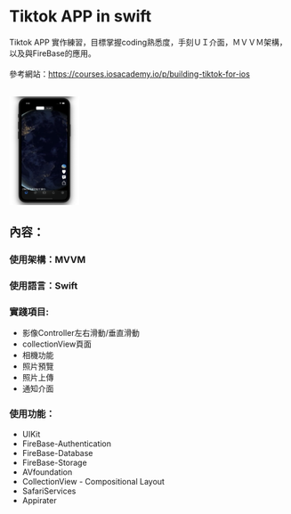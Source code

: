 Tiktok APP in swift
===

Tiktok APP 實作練習，目標掌握coding熟悉度，手刻ＵＩ介面，ＭＶＶＭ架構，以及與FireBase的應用。<br>
 <br>
參考網站：https://courses.iosacademy.io/p/building-tiktok-for-ios <br>
 <br>
 
  <img src="https://github.com/knives99/TikTok-iOS/blob/master/pic01.png" width="25%" height="25%"  />

 
## 內容：

### 使用架構：MVVM 
### 使用語言：Swift 

### 實踐項目:
* 影像Controller左右滑動/垂直滑動
* collectionView頁面
* 相機功能 
* 照片預覽
* 照片上傳
* 通知介面


 

### 使用功能：
* UIKit
* FireBase-Authentication
* FireBase-Database
* FireBase-Storage
* AVfoundation
* CollectionView - Compositional Layout 
* SafariServices
* Appirater
